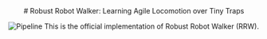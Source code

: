 <div align="center">
# Robust Robot Walker: Learning Agile Locomotion over Tiny Traps
</div>

![Pipeline]('assets/pipeline-1.png')
This is the official implementation of Robust Robot Walker (RRW).
